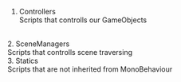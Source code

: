 1. Controllers<br>
Scripts that controlls our GameObjects
<br>
2. SceneManagers<br>
Scripts that controlls scene traversing
<br>
3. Statics <br>
Scripts that are not inherited from MonoBehaviour <br>